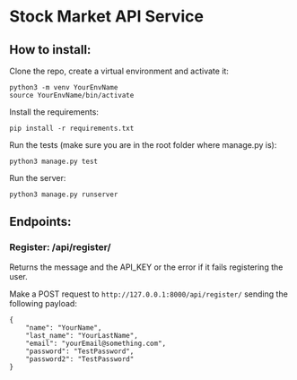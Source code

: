 # Stock Market API Service
## How to install:
Clone the repo, create a virtual environment and activate it:
```angular2html
python3 -m venv YourEnvName
source YourEnvName/bin/activate
```

Install the requirements:
```angular2html
pip install -r requirements.txt
```

Run the tests (make sure you are in the root folder where manage.py is):
```angular2html
python3 manage.py test
```

Run the server:
```angular2html
python3 manage.py runserver
```
## Endpoints: 

### Register: /api/register/
Returns the message and the API_KEY or the error if it fails registering the user.

Make a POST request to ```http://127.0.0.1:8000/api/register/``` sending the following payload:
```angular2html
{
    "name": "YourName",
    "last_name": "YourLastName",
    "email": "yourEmail@something.com",
    "password": "TestPassword",
    "password2": "TestPassword"
}
```
